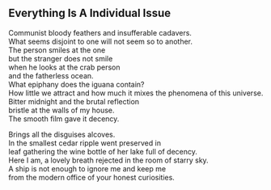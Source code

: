 Everything Is A Individual Issue
--------------------------------
Communist bloody feathers and insufferable cadavers.  
What seems disjoint to one will not seem so to another.  
The person smiles at the one  
but the stranger does not smile  
when he looks at the crab person  
and the fatherless ocean.  
What epiphany does the iguana contain?  
How little we attract and how much it mixes the phenomena of this universe.  
Bitter midnight and the brutal reflection  
bristle at the walls of my house.  
The smooth film gave it decency.  
  
Brings all the disguises alcoves.  
In the smallest cedar ripple went preserved in  
leaf gathering the wine bottle of her lake full of decency.  
Here I am, a lovely breath rejected in the room of starry sky.  
A ship is not enough to ignore me and keep me  
from the modern office of your honest curiosities.  
